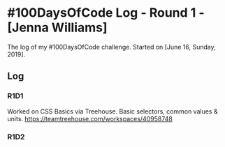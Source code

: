 # #100DaysOfCode Log - Round 1 - [Jenna Williams]

The log of my #100DaysOfCode challenge. Started on [June 16, Sunday, 2019].

## Log

### R1D1 
Worked on CSS Basics via Treehouse. Basic selectors, common values & units. https://teamtreehouse.com/workspaces/40958748

### R1D2
